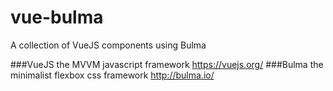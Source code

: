 # vue-bulma
A collection of VueJS components using Bulma

###VueJS the MVVM javascript framework https://vuejs.org/
###Bulma the minimalist flexbox css framework http://bulma.io/
